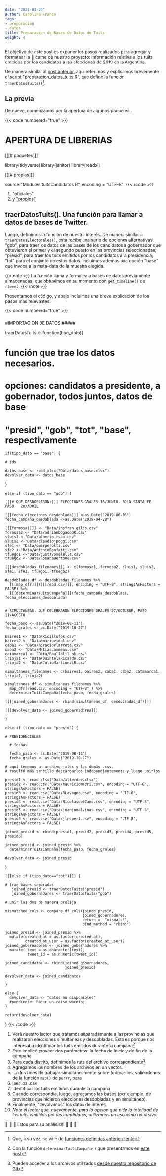 ```yaml
---
date: "2021-01-26"
author: Carolina Franco
tags:
- preparacion
- datos
title: Preparacion de Bases de Datos de Tuits
weight: 4
---
```


El objetivo de este post es exponer los pasos realizados para agregar y formatear la :meat_on_bone: carne de nuestro proyecto: información relativa a los tuits emitidos por los candidatos a las elecciones de 2019 en la Argentina.

De manera similar al [post anterior](../preparacion_electorales/), aquí referimos y explicamos brevemente el script ["preparacion_datos_tuits.R"](https://github.com/CVFH/Tuits_arg_2019/blob/master/preparacion_datos_tuits.R), que define la función `traerDatosTuits()`[^1].

## La previa

De nuevo, comenzamos por la apertura de algunos paquetes..

{{< code numbered="true" >}}
#####
# APERTURA DE LIBRERIAS
#####

[[[# paquetes]]]

library(tidyverse)
library(janitor)
library(readxl)

[[[# propias]]]

source("Modules/tuitsCandidatos.R", encoding = "UTF-8")
{{< /code >}}

1. "oficiales"
2. y ["propios"](https://github.com/CVFH/Tuits_arg_2019/blob/master/Modules/tuitsCandidatos.R)

## traerDatosTuits(). Una función para llamar a datos de bases de Twitter.

Luego, definimos la función de nuestro interés. De manera similar a `traerDatosElectorales()`, esta recibe una serie de opciones alternativas: "gob", para traer los datos de las bases de los candidatos a gobernador que obtuvieron el primer y el segundo puesto en las provincias seleccionadas; "presid", para traer los tuits emitidos por los candidatos a la presidencia; "tot" para el conjunto de estos datos. Incluimos además una opción "base" que invoca a la meta-data de la muestra elegida. 

{{< note >}}
La función llama y formatea a bases de datos previamente almacenadas, que obtuvimos en su momento con `get_timeline()` de `rtweet`.
{{< /note >}}

Presentamos el código, y abajo incluímos una breve explicación de los pasos más relevantes.

{{< code numbered="true" >}}
#####

#IMPORTACION DE DATOS #####

traerDatosTuits <- function(tipo_dato){
    
   # función que trae los datos necesarios.
   # opciones: candidatos a presidente, a gobernador, todos juntos, datos   de base
   # "presid", "gob", "tot", "base", respectivamente
    
    if(tipo_dato == "base") {
   
    # ids
  
    datos_base <- read_xlsx("Data/datos_base.xlsx")
    devolver_data <- datos_base
   }
  
    else if (tipo_dato == "gob") {
      
    [[[# QUE DESDOBLARON:]]] ELECCIONES GRALES 16/JUNIO. SOLO SANTA FE   PASO   28/ABRIL
    
    [[[fecha_elecciones_desdoblada]]] <-as.Date("2019-06-16")
    fecha_campaña_desdoblada <-as.Date("2019-04-28")
    
    [[[formosa1]]] <- "Data/insfran_gildo.csv"
    formosa2 <- "Data/adrianbogadoOK.csv"
    sluis1 <-"Data/alberto_rsaa.csv"
    sluis2 <-"Data/claudiojpoggi.csv"
    sfe1 <- "Data/omarperotti.csv"
    sfe2 <-"Data/AntonioBonfatti.csv"
    tfuego1 <-"Data/gustavomelella.csv"
    tfuego2 <-"Data/RosanaBertone.csv"
    
    [[[desdobladas_filenames]]] <- c(formosa1, formosa2, sluis1, sluis2,   sfe1, sfe2, tfuego1, tfuego2)
    
    desdobladas_df <- desdobladas_filenames %>% 
      [[[map_dfr]]]([[[read.csv]]], encoding = "UTF-8", stringsAsFactors =   FALSE) %>% 
      [[[determinarTuitsCampaña]]](fecha_campaña_desdoblada,   fecha_elecciones_desdoblada)
    
    
    # SIMULTANEAS: QUE CELEBRARON ELECCIONES GRALES 27/OCTUBRE, PASO   11/AGOSTO
    
    fecha_paso <- as.Date("2019-08-11")
    fecha_grales <- as.Date("2019-10-27")
    
    baires1 <- "Data/Kicillofok.csv"
    baires2 <- "Data/mariuvidal.csv"
    caba1 <- "Data/horaciorlarreta.csv"
    caba2 <- "Data/MatiasLammens.csv"
    catamarca1 <- "Data/RaulJalil_ok.csv"
    lrioja1 <- "Data/QuintelaRicardo.csv"
    lrioja2 <- "Data/JulioMartinezLR.csv"
    
    simultaneas_filenames <- c(baires1, baires2, caba1, caba2, catamarca1,   lrioja1, lrioja2)
    
    simultaneas_df <- simultaneas_filenames %>% 
      map_dfr(read.csv, encoding = "UTF-8" ) %>% 
      determinarTuitsCampaña(fecha_paso, fecha_grales)
    
    [[[joined_gobernadores <- rbind(simultaneas_df, desdobladas_df)]]]
    
    [[[devolver_data <- joined_gobernadores]]]
   
    }
    
    else if (tipo_dato == "presid") {
      
    # PRESIDENCIALES 
      
      # fechas
      
      fecha_paso <- as.Date("2019-08-11")
      fecha_grales <- as.Date("2019-10-27")
      
    # aquí tenemos un archivo -xlsx y los demás .csv. 
    # resultó más sencillo descargarlos independientemente y luego unirlos
    
    presid1 <- read_xlsx("Data/alferdez.xlsx")
    presid2 <- read.csv("Data/mauriciomacri.csv", encoding = "UTF-8",   stringsAsFactors = FALSE)
    presid3 <- read.csv("Data/RLavagna.csv", encoding = "UTF-8",   stringsAsFactors = FALSE)
    presid4 <- read.csv("Data/NicolasdelCano.csv", encoding = "UTF-8",   stringsAsFactors = FALSE)
    presid5 <- read.csv("Data/juanjomalvinas.csv", encoding = "UTF-8",   stringsAsFactors = FALSE)
    presid6 <- read.csv("Data/jlespert.csv", encoding = "UTF-8",   stringsAsFactors = FALSE)
    
    joined_presid <- rbind(presid1, presid2, presid3, presid4, presid5,   presid6)
    
    joined_presid <- joined_presid %>% 
      determinarTuitsCampaña(fecha_paso, fecha_grales)
    
    devolver_data <- joined_presid
  
  }
  
    [[[else if (tipo_dato=="tot")]]] {
      
    # trae bases separadas
       joined_presid <- traerDatosTuits("presid")
       joined_gobernadores <- traerDatosTuits("gob")
       
    # unir las dos de manera prolija
    
    mismatched_cols <- compare_df_cols(joined_presid, 
                                       joined_gobernadores, 
                                       return =  "mismatch",
                                       bind_method = "rbind")
    
    joined_presid <- joined_presid %>% 
      mutate(created_at = as.factor(created_at),
             created_at_user = as.factor(created_at_user))
    joined_gobernadores <- joined_gobernadores %>% 
      mutate( text = as.character(text),
              tweet_id = as.numeric(tweet_id))
        
    joined_candidatos <- rbind(joined_gobernadores,
                               joined_presid) 
    
    devolver_data <- joined_candidatos
  
    }
    
    else {
      devolver_data <- "datos no disponibles"
      #pendiente: hacer un raise warning
    }
   
    return(devolver_data)

}
{{< /code >}}

1. Verá nuestro lector que tratamos separadamente a las provincias que realizaron elecciones simultáneas y desdobladas. Esto es porque nos interesaba identificar los tuits emitidos durante la campaña[^2]
2. Esto implicó proveer dos parámetros: la fecha de inicio y de fin de la campaña
3. Para cada distrito, definimos la ruta del archivo correspondiente[^3]
4. Agregamos los nombres de los archivos en un vector...
5. ...a los fines de trabajar simultáneamente sobre todos ellos, valiéndonos de la función `map()` de `purrr`, para
6. leer los .csv
7. identificar los tuits emitidos durante la campaña
8. Cuando correspondía, luego, agregamos las bases (por ejemplo, de provincias que hicieron elecciones desdobladas y en simultáneo).
9. Finalmente, "devolvimos" los datos de interés
10.  _Note el lector que, nuevamente, para la opción que pide la totalidad de los tuits emitidos por los candidatos, utilizamos un esquema recursivo._

:tada: :tada: :tada: listos para su análisis!!! :tada: :tada: :tada:

[^1]: Que, a su vez, se vale de [funciones definidas anteriormente](../preparacion_funciones/)
[^2]: Con la función `determinarTuitsCampaña()` que presentamos en [este post](../preparacion_funciones)
[^3]: Pueden acceder a los archivos utilizados [desde nuestro repositorio de Git](https://github.com/CVFH/Tuits_arg_2019/tree/master/Data)